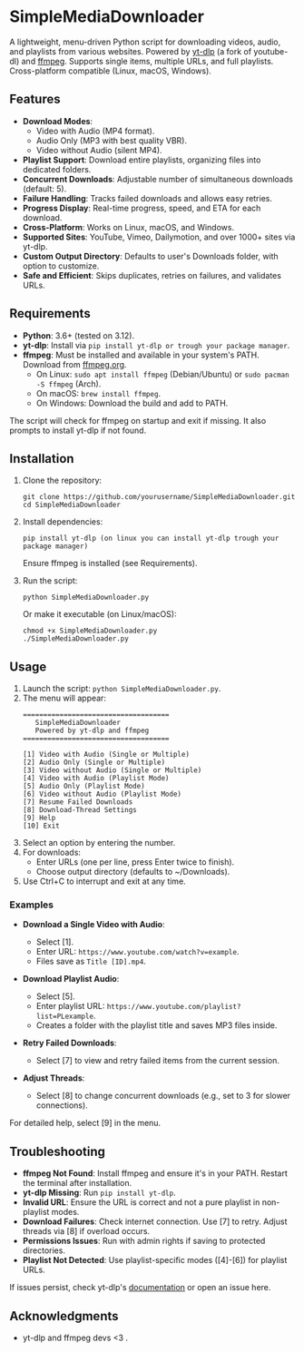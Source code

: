 # SimpleMediaDownloader

A lightweight, menu-driven Python script for downloading videos, audio, and playlists from various websites. Powered by [yt-dlp](https://github.com/yt-dlp/yt-dlp) (a fork of youtube-dl) and [ffmpeg](https://ffmpeg.org/). Supports single items, multiple URLs, and full playlists. Cross-platform compatible (Linux, macOS, Windows).

## Features

- **Download Modes**:
  - Video with Audio (MP4 format).
  - Audio Only (MP3 with best quality VBR).
  - Video without Audio (silent MP4).
- **Playlist Support**: Download entire playlists, organizing files into dedicated folders.
- **Concurrent Downloads**: Adjustable number of simultaneous downloads (default: 5).
- **Failure Handling**: Tracks failed downloads and allows easy retries.
- **Progress Display**: Real-time progress, speed, and ETA for each download.
- **Cross-Platform**: Works on Linux, macOS, and Windows.
- **Supported Sites**: YouTube, Vimeo, Dailymotion, and over 1000+ sites via yt-dlp.
- **Custom Output Directory**: Defaults to user's Downloads folder, with option to customize.
- **Safe and Efficient**: Skips duplicates, retries on failures, and validates URLs.

## Requirements

- **Python**: 3.6+ (tested on 3.12).
- **yt-dlp**: Install via `pip install yt-dlp or trough your package manager`.
- **ffmpeg**: Must be installed and available in your system's PATH. Download from [ffmpeg.org](https://ffmpeg.org/download.html).
  - On Linux: `sudo apt install ffmpeg` (Debian/Ubuntu) or `sudo pacman -S ffmpeg` (Arch).
  - On macOS: `brew install ffmpeg`.
  - On Windows: Download the build and add to PATH.

The script will check for ffmpeg on startup and exit if missing. It also prompts to install yt-dlp if not found.

## Installation

1. Clone the repository:
   ```
   git clone https://github.com/yourusername/SimpleMediaDownloader.git
   cd SimpleMediaDownloader
   ```

2. Install dependencies:
   ```
   pip install yt-dlp (on linux you can install yt-dlp trough your package manager)
   ```
   Ensure ffmpeg is installed (see Requirements).

3. Run the script:
   ```
   python SimpleMediaDownloader.py
   ```
   Or make it executable (on Linux/macOS):
   ```
   chmod +x SimpleMediaDownloader.py
   ./SimpleMediaDownloader.py
   ```

## Usage

1. Launch the script: `python SimpleMediaDownloader.py`.
2. The menu will appear:
   ```
   ====================================
      SimpleMediaDownloader
      Powered by yt-dlp and ffmpeg
   ====================================

   [1] Video with Audio (Single or Multiple)
   [2] Audio Only (Single or Multiple)
   [3] Video without Audio (Single or Multiple)
   [4] Video with Audio (Playlist Mode)
   [5] Audio Only (Playlist Mode)
   [6] Video without Audio (Playlist Mode)
   [7] Resume Failed Downloads
   [8] Download-Thread Settings
   [9] Help
   [10] Exit
   ```
3. Select an option by entering the number.
4. For downloads:
   - Enter URLs (one per line, press Enter twice to finish).
   - Choose output directory (defaults to ~/Downloads).
5. Use Ctrl+C to interrupt and exit at any time.

### Examples

- **Download a Single Video with Audio**:
  - Select [1].
  - Enter URL: `https://www.youtube.com/watch?v=example`.
  - Files save as `Title [ID].mp4`.

- **Download Playlist Audio**:
  - Select [5].
  - Enter playlist URL: `https://www.youtube.com/playlist?list=PLexample`.
  - Creates a folder with the playlist title and saves MP3 files inside.

- **Retry Failed Downloads**:
  - Select [7] to view and retry failed items from the current session.

- **Adjust Threads**:
  - Select [8] to change concurrent downloads (e.g., set to 3 for slower connections).

For detailed help, select [9] in the menu.

## Troubleshooting

- **ffmpeg Not Found**: Install ffmpeg and ensure it's in your PATH. Restart the terminal after installation.
- **yt-dlp Missing**: Run `pip install yt-dlp`.
- **Invalid URL**: Ensure the URL is correct and not a pure playlist in non-playlist modes.
- **Download Failures**: Check internet connection. Use [7] to retry. Adjust threads via [8] if overload occurs.
- **Permissions Issues**: Run with admin rights if saving to protected directories.
- **Playlist Not Detected**: Use playlist-specific modes ([4]-[6]) for playlist URLs.

If issues persist, check yt-dlp's [documentation](https://github.com/yt-dlp/yt-dlp#readme) or open an issue here.

## Acknowledgments

- yt-dlp and ffmpeg devs <3 .
